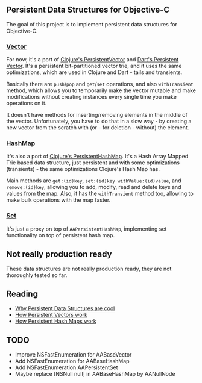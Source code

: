 ## Persistent Data Structures for Objective-C

The goal of this project is to implement persistent data structures for Objective-C.

### [Vector](https://github.com/astashov/persistent.objc/blob/master/Persistent/Vector/AABaseVector.h)

For now, it's a port of [Clojure's PersistentVector](https://github.com/clojure/clojure/blob/master/src/jvm/clojure/lang/PersistentVector.java) and [Dart's Persistent Vector](https://github.com/vacuumlabs/persistent/blob/master/lib/src/vector_impl.dart). It's a persistent bit-partitioned vector trie, and it uses the same optimizations, which are used in Clojure and Dart - tails and transients.

Basically there are `push`/`pop` and `get`/`set` operations, and also `withTransient` method, which allows you to temporarily make the vector mutable and make modifications without creating instances every single time you make operations on it.

It doesn't have methods for inserting/removing elements in the middle of the vector. Unfortunately, you have to do that in a slow way - by creating a new vector from the scratch with (or - for deletion - without) the element.

### [HashMap](https://github.com/astashov/persistent.objc/blob/master/Persistent/Map/AABaseHashMap.h)

It's also a port of [Clojure's PersistentHashMap](https://github.com/clojure/clojure/blob/master/src/jvm/clojure/lang/PersistentHashMap.java). It's a Hash Array Mapped Trie based data structure, just persistent and with some optimizations (transients) - the same optimizations Clojure's Hash Map has.

Main methods are `get:(id)key`, `set:(id)key withValue:(id)value`, and `remove:(id)key`, allowing you to add, modify, read and delete keys and values from the map.
Also, it has the `withTransient` method too, allowing to make bulk operations with the map faster.

### [Set](https://github.com/astashov/persistent.objc/blob/master/Persistent/Set/AAPersistentSet.h)

It's just a proxy on top of `AAPersistentHashMap`, implementing set functionality on top of persistent hash map.

## Not really production ready

These data structures are not really production ready, they are not thoroughly tested so far.

## Reading

* [Why Persistent Data Structures are cool](https://github.com/vacuumlabs/persistent#got-it-and-it-is-cool-because)
* [How Persistent Vectors work](http://hypirion.com/musings/understanding-persistent-vector-pt-1)
* [How Persistent Hash Maps work](http://blog.higher-order.net/2009/09/08/understanding-clojures-persistenthashmap-deftwice.html)

## TODO

* Improve NSFastEnumeration for AABaseVector
* Add NSFastEnumeration for AABaseHashMap
* Add NSFastEnumeration AAPersistentSet
* Maybe replace [NSNull null] in AABaseHashMap by AANullNode

